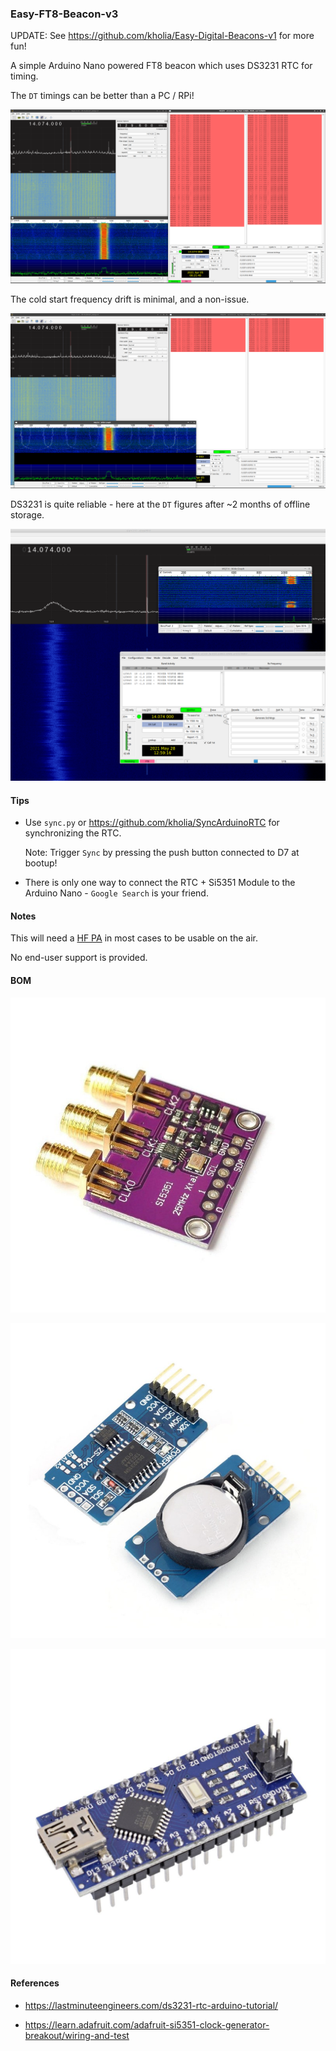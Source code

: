 ### Easy-FT8-Beacon-v3

UPDATE: See https://github.com/kholia/Easy-Digital-Beacons-v1 for more fun!

A simple Arduino Nano powered FT8 beacon which uses DS3231 RTC for timing.

The `DT` timings can be better than a PC / RPi!

![DEMO](./images/Timings-Screenshot_2021-04-05_11-51-49.png)

The cold start frequency drift is minimal, and a non-issue.

![Cold start drift is minmal](./images/Minimal-Si5351-Module-Drift-Cold-Start-Screenshot_2021-04-05_11-01-08.png)

DS3231 is quite reliable - here at the `DT` figures after ~2 months of offline storage.

![DS3231 is reliable](./images/Airspy-HF+-RX-Almost-2-months-with-no-sync-Screenshot_2021-05-28_18-29-18.png)


#### Tips

- Use `sync.py` or https://github.com/kholia/SyncArduinoRTC for synchronizing the RTC.

  Note: Trigger `Sync` by pressing the push button connected to D7 at bootup!

- There is only one way to connect the RTC + Si5351 Module to the Arduino Nano - `Google Search` is your friend.


#### Notes

This will need a [HF PA](https://github.com/kholia/HF-PA-v2) in most cases to be usable on the air.

No end-user support is provided.


#### BOM

![Part 1](./images/Si5351A-Module.jpeg)

![Part 2](./images/DS3231-RTC-Module.jpg)

![Part 3](./images/Arduino-Nano.jpg)


#### References

- https://lastminuteengineers.com/ds3231-rtc-arduino-tutorial/

- https://learn.adafruit.com/adafruit-si5351-clock-generator-breakout/wiring-and-test
